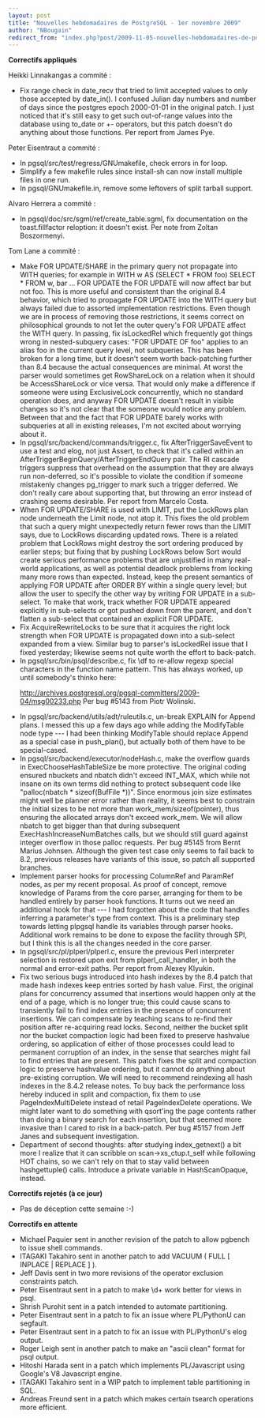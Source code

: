```yaml
---
layout: post
title: "Nouvelles hebdomadaires de PostgreSQL - 1er novembre 2009"
author: "NBougain"
redirect_from: "index.php?post/2009-11-05-nouvelles-hebdomadaires-de-postgresql-1er-novembre-2009 "
---
```




<p><strong>Correctifs appliqués</strong></p>

<p>Heikki Linnakangas a commité&nbsp;:</p>

<ul>

<li>Fix range check in date_recv that tried to limit accepted values to only those accepted by date_in(). I confused Julian day numbers and number of days since the postgres epoch 2000-01-01 in the original patch. I just noticed that it's still easy to get such out-of-range values into the database using to_date or +- operators, but this patch doesn't do anything about those functions. Per report from James Pye.</li>

</ul>

<p>Peter Eisentraut a commité&nbsp;:</p>

<ul>

<li>In pgsql/src/test/regress/GNUmakefile, check errors in for loop.</li>

<li>Simplify a few makefile rules since install-sh can now install multiple files in one run.</li>

<li>In pgsql/GNUmakefile.in, remove some leftovers of split tarball support.</li>

</ul>

<p>Alvaro Herrera a commité&nbsp;:</p>

<ul>

<li>In pgsql/doc/src/sgml/ref/create_table.sgml, fix documentation on the toast.fillfactor reloption: it doesn't exist. Per note from Zoltan Boszormenyi.</li>

</ul>

<p>Tom Lane a commité&nbsp;:</p>

<ul>

<li>Make FOR UPDATE/SHARE in the primary query not propagate into WITH queries; for example in WITH w AS (SELECT * FROM foo) SELECT * FROM w, bar ... FOR UPDATE the FOR UPDATE will now affect bar but not foo. This is more useful and consistent than the original 8.4 behavior, which tried to propagate FOR UPDATE into the WITH query but always failed due to assorted implementation restrictions. Even though we are in process of removing those restrictions, it seems correct on philosophical grounds to not let the outer query's FOR UPDATE affect the WITH query. In passing, fix isLockedRel which frequently got things wrong in nested-subquery cases: "FOR UPDATE OF foo" applies to an alias foo in the current query level, not subqueries. This has been broken for a long time, but it doesn't seem worth back-patching further than 8.4 because the actual consequences are minimal. At worst the parser would sometimes get RowShareLock on a relation when it should be AccessShareLock or vice versa. That would only make a difference if someone were using ExclusiveLock concurrently, which no standard operation does, and anyway FOR UPDATE doesn't result in visible changes so it's not clear that the someone would notice any problem. Between that and the fact that FOR UPDATE barely works with subqueries at all in existing releases, I'm not excited about worrying about it.</li>

<li>In pgsql/src/backend/commands/trigger.c, fix AfterTriggerSaveEvent to use a test and elog, not just Assert, to check that it's called within an AfterTriggerBeginQuery/AfterTriggerEndQuery pair. The RI cascade triggers suppress that overhead on the assumption that they are always run non-deferred, so it's possible to violate the condition if someone mistakenly changes pg_trigger to mark such a trigger deferred. We don't really care about supporting that, but throwing an error instead of crashing seems desirable. Per report from Marcelo Costa.</li>

<li>When FOR UPDATE/SHARE is used with LIMIT, put the LockRows plan node underneath the Limit node, not atop it. This fixes the old problem that such a query might unexpectedly return fewer rows than the LIMIT says, due to LockRows discarding updated rows. There is a related problem that LockRows might destroy the sort ordering produced by earlier steps; but fixing that by pushing LockRows below Sort would create serious performance problems that are unjustified in many real-world applications, as well as potential deadlock problems from locking many more rows than expected. Instead, keep the present semantics of applying FOR UPDATE after ORDER BY within a single query level; but allow the user to specify the other way by writing FOR UPDATE in a sub-select. To make that work, track whether FOR UPDATE appeared explicitly in sub-selects or got pushed down from the parent, and don't flatten a sub-select that contained an explicit FOR UPDATE.</li>

<li>Fix AcquireRewriteLocks to be sure that it acquires the right lock strength when FOR UPDATE is propagated down into a sub-select expanded from a view. Similar bug to parser's isLockedRel issue that I fixed yesterday; likewise seems not quite worth the effort to back-patch.</li>

<li>In pgsql/src/bin/psql/describe.c, fix \df to re-allow regexp special characters in the function name pattern. This has always worked, up until somebody's thinko here:

<a target="_blank" href="http://archives.postgresql.org/pgsql-committers/2009-04/msg00233.php">http://archives.postgresql.org/pgsql-committers/2009-04/msg00233.php</a> Per bug #5143 from Piotr Wolinski.</li>

<li>In pgsql/src/backend/utils/adt/ruleutils.c, un-break EXPLAIN for Append plans. I messed this up a few days ago while adding the ModifyTable node type --- I had been thinking ModifyTable should replace Append as a special case in push_plan(), but actually both of them have to be special-cased.</li>

<li>In pgsql/src/backend/executor/nodeHash.c, make the overflow guards in ExecChooseHashTableSize be more protective. The original coding ensured nbuckets and nbatch didn't exceed INT_MAX, which while not insane on its own terms did nothing to protect subsequent code like "palloc(nbatch * sizeof(BufFile *))". Since enormous join size estimates might well be planner error rather than reality, it seems best to constrain the initial sizes to be not more than work_mem/sizeof(pointer), thus ensuring the allocated arrays don't exceed work_mem. We will allow nbatch to get bigger than that during subsequent ExecHashIncreaseNumBatches calls, but we should still guard against integer overflow in those palloc requests. Per bug #5145 from Bernt Marius Johnsen. Although the given test case only seems to fail back to 8.2, previous releases have variants of this issue, so patch all supported branches.</li>

<li>Implement parser hooks for processing ColumnRef and ParamRef nodes, as per my recent proposal. As proof of concept, remove knowledge of Params from the core parser, arranging for them to be handled entirely by parser hook functions. It turns out we need an additional hook for that --- I had forgotten about the code that handles inferring a parameter's type from context. This is a preliminary step towards letting plpgsql handle its variables through parser hooks. Additional work remains to be done to expose the facility through SPI, but I think this is all the changes needed in the core parser.</li>

<li>In pgsql/src/pl/plperl/plperl.c, ensure the previous Perl interpreter selection is restored upon exit from plperl_call_handler, in both the normal and error-exit paths. Per report from Alexey Klyukin.</li>

<li>Fix two serious bugs introduced into hash indexes by the 8.4 patch that made hash indexes keep entries sorted by hash value. First, the original plans for concurrency assumed that insertions would happen only at the end of a page, which is no longer true; this could cause scans to transiently fail to find index entries in the presence of concurrent insertions. We can compensate by teaching scans to re-find their position after re-acquiring read locks. Second, neither the bucket split nor the bucket compaction logic had been fixed to preserve hashvalue ordering, so application of either of those processes could lead to permanent corruption of an index, in the sense that searches might fail to find entries that are present. This patch fixes the split and compaction logic to preserve hashvalue ordering, but it cannot do anything about pre-existing corruption. We will need to recommend reindexing all hash indexes in the 8.4.2 release notes. To buy back the performance loss hereby induced in split and compaction, fix them to use PageIndexMultiDelete instead of retail PageIndexDelete operations. We might later want to do something with qsort'ing the page contents rather than doing a binary search for each insertion, but that seemed more invasive than I cared to risk in a back-patch. Per bug #5157 from Jeff Janes and subsequent investigation.</li>

<li>Department of second thoughts: after studying index_getnext() a bit more I realize that it can scribble on scan-&gt;xs_ctup.t_self while following HOT chains, so we can't rely on that to stay valid between hashgettuple() calls. Introduce a private variable in HashScanOpaque, instead.</li>

</ul>

<p><strong>Correctifs rejetés (à ce jour)</strong></p>

<ul>

<li>Pas de déception cette semaine&nbsp;:-)</li>

</ul>

<p><strong>Correctifs en attente</strong></p>

<ul>

<li>Michael Paquier sent in another revision of the patch to allow pgbench to issue shell commands.</li>

<li>ITAGAKI Takahiro sent in another patch to add VACUUM ( FULL [ INPLACE | REPLACE ] ).</li>

<li>Jeff Davis sent in two more revisions of the operator exclusion constraints patch.</li>

<li>Peter Eisentraut sent in a patch to make \d+ work better for views in psql.</li>

<li>Shrish Purohit sent in a patch intended to automate partitioning.</li>

<li>Peter Eisentraut sent in a patch to fix an issue where PL/PythonU can segfault.</li>

<li>Peter Eisentraut sent in a patch to fix an issue with PL/PythonU's elog output.</li>

<li>Roger Leigh sent in another patch to make an "ascii clean" format for psql output.</li>

<li>Hitoshi Harada sent in a patch which implements PL/Javascript using Google's V8 Javascript engine.</li>

<li>ITAGAKI Takahiro sent in a WIP patch to implement table partitioning in SQL.</li>

<li>Andreas Freund sent in a patch which makes certain tsearch operations more efficient.</li>

</ul>